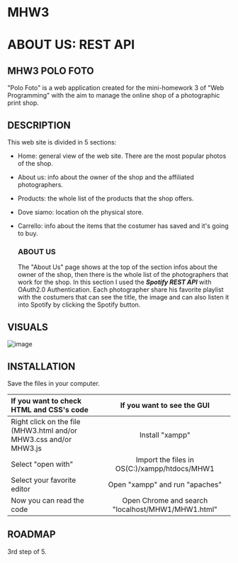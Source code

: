# MHW3

# ABOUT US: REST API

## MHW3 POLO FOTO
"Polo Foto" is a web application created for the mini-homework 3 of "Web Programming" with the aim to manage the online shop of a photographic print shop.

## DESCRIPTION
This web site is divided in 5 sections:
- Home: general view of the web site. There are the most popular photos of the shop.
- About us: info about the owner of the shop and the affiliated photographers.
- Products: the whole list of the products that the shop offers.
- Dove siamo: location oh the physical store.
- Carrello: info about the items that the costumer has saved and it's going to buy.

    ### ABOUT US
    The "About Us" page shows at the top of the section infos about the owner of the shop, then there is the whole list of the photographers that work for the shop.
    In this section I used the **_Spotify REST API_** with OAuth2.0 Authentication. Each photographer share his favorite playlist with the costumers that can see the title, 
    the image and can also listen it into Spotify by clicking the Spotify button.

## VISUALS

![image](https://user-images.githubusercontent.com/79788825/115901777-ea9ef100-a461-11eb-9d98-e128bfdccd06.png)


## INSTALLATION

 Save the files in your computer.
 
|  If you want to check HTML and CSS's code | If you want to see the GUI |
|:--------------|:-------------:|
| Right click on the file (MHW3.html and/or MHW3.css and/or MHW3.js |  Install "xampp" |
| Select "open with" | Import the files in OS(C:)/xampp/htdocs/MHW1 |
| Select your favorite editor | Open "xampp" and run "apaches" |
| Now you can read the code | Open Chrome and search "localhost/MHW1/MHW1.html" |

## ROADMAP
3rd step of 5.
